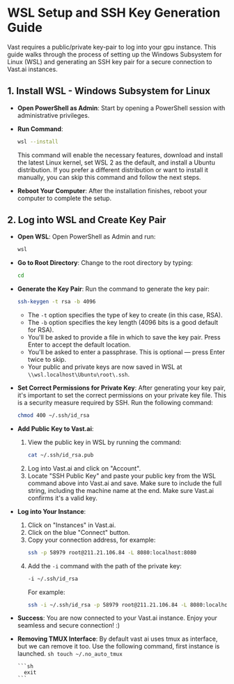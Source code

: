 # WSL Setup and SSH Key Generation Guide

Vast requires a public/private key-pair to log into your gpu instance. This guide walks through the process of setting up the Windows Subsystem for Linux (WSL) and generating an SSH key pair for a secure connection to Vast.ai instances. 

## 1. Install WSL - Windows Subsystem for Linux

- **Open PowerShell as Admin**: Start by opening a PowerShell session with administrative privileges.

- **Run Command**: 
    ```sh
    wsl --install
    ```
    This command will enable the necessary features, download and install the latest Linux kernel, set WSL 2 as the default, and install a Ubuntu distribution. If you prefer a different distribution or want to install it manually, you can skip this command and follow the next steps.

- **Reboot Your Computer**: After the installation finishes, reboot your computer to complete the setup.

## 2. Log into WSL and Create Key Pair

- **Open WSL**: Open PowerShell as Admin and run:
    ```sh
    wsl
    ```

- **Go to Root Directory**: Change to the root directory by typing:
    ```sh
    cd
    ```

- **Generate the Key Pair**: Run the command to generate the key pair:
    ```sh
    ssh-keygen -t rsa -b 4096
    ```
    - The `-t` option specifies the type of key to create (in this case, RSA).
    - The `-b` option specifies the key length (4096 bits is a good default for RSA).
    - You'll be asked to provide a file in which to save the key pair. Press Enter to accept the default location.
    - You'll be asked to enter a passphrase. This is optional — press Enter twice to skip.
    - Your public and private keys are now saved in WSL at `\\wsl.localhost\Ubuntu\root\.ssh`.

- **Set Correct Permissions for Private Key**:
    After generating your key pair, it's important to set the correct permissions on your private key file. This is a security measure required by SSH. Run the following command:
    
    ```sh
    chmod 400 ~/.ssh/id_rsa
    ```

- **Add Public Key to Vast.ai**:
    1. View the public key in WSL by running the command:
        ```sh
        cat ~/.ssh/id_rsa.pub
        ```
    2. Log into Vast.ai and click on "Account".
    3. Locate "SSH Public Key" and paste your public key from the WSL command above into Vast.ai and save. Make sure to include the full string, including the machine name at the end. Make sure Vast.ai confirms it's a valid key. 

- **Log into Your Instance**:
    1. Click on "Instances" in Vast.ai.
    2. Click on the blue "Connect" button.
    3. Copy your connection address, for example:
        ```sh
        ssh -p 58979 root@211.21.106.84 -L 8080:localhost:8080
        ```
    4. Add the `-i` command with the path of the private key:
        ```sh
        -i ~/.ssh/id_rsa
        ```
        For example:
        ```sh
        ssh -i ~/.ssh/id_rsa -p 58979 root@211.21.106.84 -L 8080:localhost:8080
        ```

- **Success**: You are now connected to your Vast.ai instance. Enjoy your seamless and secure connection! :)

- **Removing TMUX Interface**: By default vast ai uses tmux as interface, but we can remove it too. Use the following command, first instance is launched.
      ```sh
        touch ~/.no_auto_tmux
      ```

      ```sh
        exit
      ```
